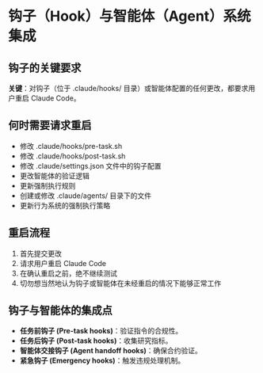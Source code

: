 # 钩子（Hook）与智能体（Agent）系统集成

## 钩子的关键要求
**关键**：对钩子（位于 .claude/hooks/ 目录）或智能体配置的任何更改，都要求用户重启 Claude Code。

## 何时需要请求重启
- 修改 .claude/hooks/pre-task.sh
- 修改 .claude/hooks/post-task.sh  
- 修改 .claude/settings.json 文件中的钩子配置
- 更改智能体的验证逻辑
- 更新强制执行规则
- 创建或修改 .claude/agents/ 目录下的文件
- 更新行为系统的强制执行策略

## 重启流程
1. 首先提交更改
2. 请求用户重启 Claude Code
3. 在确认重启之前，绝不继续测试
4. 切勿想当然地认为钩子或智能体在未经重启的情况下能够正常工作

## 钩子与智能体的集成点
- **任务前钩子 (Pre-task hooks)**：验证指令的合规性。
- **任务后钩子 (Post-task hooks)**：收集研究指标。
- **智能体交接钩子 (Agent handoff hooks)**：确保合约验证。
- **紧急钩子 (Emergency hooks)**：触发违规处理机制。